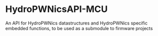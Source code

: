 # HydroPWNicsAPI-MCU
An API for HydroPWNics datastructures and HydroPWNics specific embedded functions, to be used as a submodule to firmware projects
